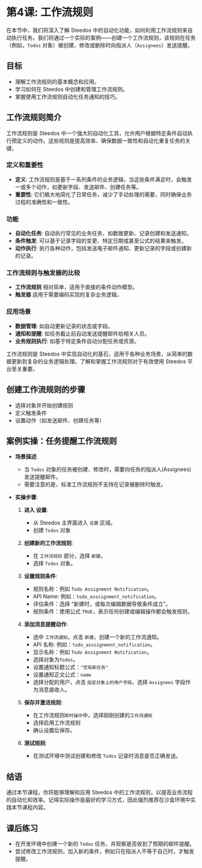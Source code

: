 # 第4课: 工作流规则

在本节中，我们将深入了解 Steedos 中的自动化功能，如何利用工作流规则来自动执行任务。我们将通过一个实际的案例——创建一个工作流规则，该规则在任务（例如，`Todos` 对象）被创建、修改或删除时向指派人（`Assignees`）发送提醒。

## 目标

- 理解工作流规则的基本概念和应用。
- 学习如何在 Steedos 中创建和管理工作流规则。
- 掌握使用工作流规则自动化任务通知的技巧。

##  **工作流规则简介**

工作流规则是 Steedos 中一个强大的自动化工具，允许用户根据特定条件自动执行预定义的动作。这些规则是提高效率、确保数据一致性和自动化重复任务的关键。

### **定义和重要性**
- **定义**: 工作流规则是基于一系列条件的业务逻辑，当这些条件满足时，会触发一或多个动作，如更新字段、发送邮件、创建任务等。
- **重要性**: 它们极大地简化了日常任务，减少了手动处理的需要，同时确保业务过程的准确性和一致性。

### **功能**
- **自动化任务**: 自动执行常见的业务任务，如数据更新、记录创建和发送通知。
- **条件触发**: 可以基于记录字段的变更、特定日期或甚至公式的结果来触发。
- **动作执行**: 执行各种动作，包括发送电子邮件通知、更新记录的字段或创建新的记录。

### **工作流规则与触发器的比较**
- **工作流规则** 相对简单，适用于直接的条件动作模型。
- **触发器** 适用于需要编码实现的复杂业务逻辑。

### **应用场景**
- **数据管理**: 如自动更新记录的状态或字段。
- **通知和提醒**: 如任务截止前自动发送提醒邮件给相关人员。
- **业务规则执行**: 如基于特定条件自动分配任务或资源。

工作流规则是 Steedos 中实现自动化的基石，适用于各种业务场景，从简单的数据更新到复杂的业务逻辑处理。了解和掌握工作流规则对于有效使用 Steedos 平台至关重要。

## **创建工作流规则的步骤**
   - 选择对象并开始创建规则
   - 定义触发条件
   - 设置动作（如发送邮件、创建任务等）

## **案例实操：任务提醒工作流规则**
   - **场景描述**:
     - 当 `Todos` 对象的任务被创建、修改时，需要向任务的指派人(Assignees)发送提醒邮件。
     - 需要注意的是，标准工作流规则不支持在记录被删除时触发。

   - **实操步骤**:
     1. **进入 设置**:
        - 从 Steedos 主界面进入 `设置` 区域。
        - 创建 `Todos` 对象

     2. **创建新的工作流规则**:
        - 在 `工作流规则` 部分，选择 `新建`。
        - 选择 `Todos` 对象。

     3. **设置规则条件**:
        - 规则名称：例如 `Todo Assignment Notification`。
        - API Name: 例如：`todo_asssignment_notification`。
        - 评估条件：选择 “新建时，或每次编辑数据导致条件成立”。
        - 规则条件：使用公式 `TRUE`，表示任何创建或编辑操作都会触发规则。

     4. **添加消息提醒动作**:
        - 选中 `工作流通知`，点击 `新建`，创建一个新的工作流通知。
        - API 名称: 例如：`todo_asssignment_notification`。
        - 显示名称：例如 `Todo Assignment Notification`。
        - 选择对象为`Todos`。
        - 设置通知标题公式：`"您有新任务"`
        - 设置通知正文公式：`name`
        - 选择分配的用户，点击 `指定对象上的用户字段`，选择 `Assignees` 字段作为消息接收人。

     5. **保存并激活规则**:
        - 在工作流规则`即时操作`中，选择刚刚创建的`工作流通知`
        - 选择启用工作流规则
        - 确认设置后保存。

     6. **测试规则**:
        - 在测试环境中测试创建和修改 `Todos` 记录时消息是否正确发送。

## 结语
通过本节课程，你将能够理解和应用 Steedos 中的工作流规则，以提高业务流程的自动化和效率。记得实际操作是最好的学习方式，因此强烈推荐在沙盒环境中实践本节课程内容。

## 课后练习
- 在开发环境中创建一个新的 `Todos` 任务，并观察是否收到了预期的邮件提醒。
- 尝试修改工作流规则，加入新的条件，例如只在指派人不等于自己时，才触发提醒。

